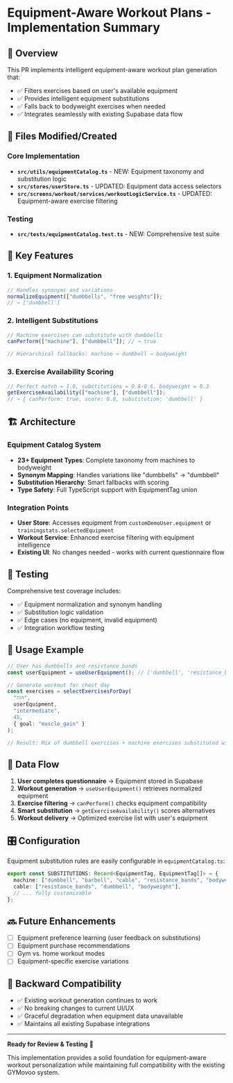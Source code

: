 # Equipment-Aware Workout Plans - Implementation Summary

## 🎯 Overview

This PR implements intelligent equipment-aware workout plan generation that:

- ✅ Filters exercises based on user's available equipment
- ✅ Provides intelligent equipment substitutions
- ✅ Falls back to bodyweight exercises when needed
- ✅ Integrates seamlessly with existing Supabase data flow

## 📁 Files Modified/Created

### Core Implementation

- **`src/utils/equipmentCatalog.ts`** - NEW: Equipment taxonomy and substitution logic
- **`src/stores/userStore.ts`** - UPDATED: Equipment data access selectors
- **`src/screens/workout/services/workoutLogicService.ts`** - UPDATED: Equipment-aware exercise filtering

### Testing

- **`src/tests/equipmentCatalog.test.ts`** - NEW: Comprehensive test suite

## 🔧 Key Features

### 1. Equipment Normalization

```typescript
// Handles synonyms and variations
normalizeEquipment(["dumbbells", "free weights"]);
// → ['dumbbell']
```

### 2. Intelligent Substitutions

```typescript
// Machine exercises can substitute with dumbbells
canPerform(["machine"], ["dumbbell"]); // → true

// Hierarchical fallbacks: machine → dumbbell → bodyweight
```

### 3. Exercise Availability Scoring

```typescript
// Perfect match = 1.0, substitutions = 0.8-0.6, bodyweight = 0.3
getExerciseAvailability(["machine"], ["dumbbell"]);
// → { canPerform: true, score: 0.8, substitution: 'dumbbell' }
```

## 🏗️ Architecture

### Equipment Catalog System

- **23+ Equipment Types**: Complete taxonomy from machines to bodyweight
- **Synonym Mapping**: Handles variations like "dumbbells" → "dumbbell"
- **Substitution Hierarchy**: Smart fallbacks with scoring
- **Type Safety**: Full TypeScript support with EquipmentTag union

### Integration Points

- **User Store**: Accesses equipment from `customDemoUser.equipment` or `trainingstats.selectedEquipment`
- **Workout Service**: Enhanced exercise filtering with equipment intelligence
- **Existing UI**: No changes needed - works with current questionnaire flow

## 🧪 Testing

Comprehensive test coverage includes:

- ✅ Equipment normalization and synonym handling
- ✅ Substitution logic validation
- ✅ Edge cases (no equipment, invalid equipment)
- ✅ Integration workflow testing

## 🚀 Usage Example

```typescript
// User has dumbbells and resistance bands
const userEquipment = useUserEquipment(); // ['dumbbell', 'resistance_bands']

// Generate workout for chest day
const exercises = selectExercisesForDay(
  "חזה",
  userEquipment,
  "intermediate",
  45,
  { goal: "muscle_gain" }
);

// Result: Mix of dumbbell exercises + machine exercises substituted with dumbbells
```

## 🔄 Data Flow

1. **User completes questionnaire** → Equipment stored in Supabase
2. **Workout generation** → `useUserEquipment()` retrieves normalized equipment
3. **Exercise filtering** → `canPerform()` checks equipment compatibility
4. **Smart substitution** → `getExerciseAvailability()` scores alternatives
5. **Workout delivery** → Optimized exercise list with user's equipment

## 🎛️ Configuration

Equipment substitution rules are easily configurable in `equipmentCatalog.ts`:

```typescript
export const SUBSTITUTIONS: Record<EquipmentTag, EquipmentTag[]> = {
  machine: ["dumbbell", "barbell", "cable", "resistance_bands", "bodyweight"],
  cable: ["resistance_bands", "dumbbell", "bodyweight"],
  // ... fully customizable
};
```

## 🔜 Future Enhancements

- [ ] Equipment preference learning (user feedback on substitutions)
- [ ] Equipment purchase recommendations
- [ ] Gym vs. home workout modes
- [ ] Equipment-specific exercise variations

## 🧩 Backward Compatibility

- ✅ Existing workout generation continues to work
- ✅ No breaking changes to current UI/UX
- ✅ Graceful degradation when equipment data unavailable
- ✅ Maintains all existing Supabase integrations

---

**Ready for Review & Testing** 🚀

This implementation provides a solid foundation for equipment-aware workout personalization while maintaining full compatibility with the existing GYMovoo system.
